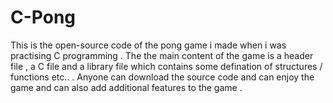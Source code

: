 C-Pong
======
This is the open-source code of the pong game i made when i was practising C programming .
The the main content of the game is a header file , a C file and a library file which contains some defination of structures / functions etc.. .
Anyone  can download the source code and can enjoy the game and can also add additional features to the game .
